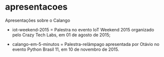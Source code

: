 # apresentacoes
Apresentações sobre o Calango

 - iot-weekend-2015 = Palestra no evento IoT Weekend 2015 organizado pelo Crazy Tech Labs, em 01 de agosto de 2015;

 - calango-em-5-minutos = Palestra-relâmpago apresentada por Otávio no evento Python Brasil 11, em 10 de novembro de 2015.
